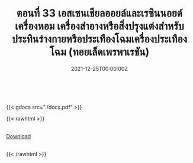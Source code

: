 ﻿---
linktitle: 33  เอสเซนเชียลออยล์และเรซินนอยด์ เครื่องหอม เครื่องสำอาง ฯลฯ
title:  ตอนที่ 33  เอสเซนเชียลออยล์และเรซินนอยด์ เครื่องหอม เครื่องสำอางหรือสิ่งปรุงแต่งสำหรับประทินร่างกายหรือประเทืองโฉมเครื่องประเทืองโฉม (ทอยเล็ดเพรพาเรชัน)
date: "2021-12-25T00:00:00Z"
lastmod: "2021-12-25T00:00:00Z"
draft: false
toc: false 
type: series 
categories: ["พิกัดศุลกากร"]
tags: ["รหัสสถิติ"]
authors: ["admin"]
menu:
  ts_2022:
    parent: รหัสสถิติสินค้า ฉบับปี 2565
    weight: 30

weight: 30
---

<br>

{{< gdocs src="./docs.pdf" >}}


{{< rawhtml >}}
<br>

<br>
<div class="article-tags">
<a class="badge badge-danger" href="./docs.pdf" target="_blank" id="download_files_new">Download</a>

</div>
<br>

{{< /rawhtml >}}
